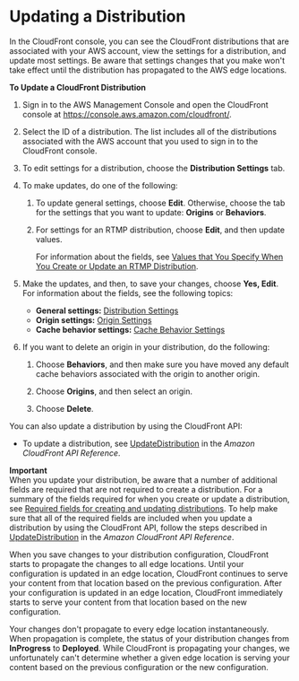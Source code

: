 # Updating a Distribution<a name="HowToUpdateDistribution"></a>

In the CloudFront console, you can see the CloudFront distributions that are associated with your AWS account, view the settings for a distribution, and update most settings\. Be aware that settings changes that you make won't take effect until the distribution has propagated to the AWS edge locations\.<a name="HowToUpdateDistributionProcedure"></a>

**To Update a CloudFront Distribution**

1. Sign in to the AWS Management Console and open the CloudFront console at [https://console\.aws\.amazon\.com/cloudfront/](https://console.aws.amazon.com/cloudfront/)\.

1. Select the ID of a distribution\. The list includes all of the distributions associated with the AWS account that you used to sign in to the CloudFront console\.

1. To edit settings for a distribution, choose the **Distribution Settings** tab\.

1. To make updates, do one of the following:

   1. To update general settings, choose **Edit**\. Otherwise, choose the tab for the settings that you want to update: **Origins** or **Behaviors**\.

   1. For settings for an RTMP distribution, choose **Edit**, and then update values\.

      For information about the fields, see [Values that You Specify When You Create or Update an RTMP Distribution](distribution-rtmp-values-specify.md)\.

1. Make the updates, and then, to save your changes, choose **Yes, Edit**\. For information about the fields, see the following topics: 
   + **General settings:** [Distribution Settings](distribution-web-values-specify.md#DownloadDistValuesGeneral)
   + **Origin settings:** [Origin Settings](distribution-web-values-specify.md#DownloadDistValuesOrigin)
   + **Cache behavior settings:** [Cache Behavior Settings](distribution-web-values-specify.md#DownloadDistValuesCacheBehavior)

1. If you want to delete an origin in your distribution, do the following:

   1. Choose **Behaviors**, and then make sure you have moved any default cache behaviors associated with the origin to another origin\.

   1. Choose **Origins**, and then select an origin\.

   1. Choose **Delete**\.

You can also update a distribution by using the CloudFront API:
+ To update a distribution, see [UpdateDistribution](https://docs.aws.amazon.com/cloudfront/latest/APIReference/API_UpdateDistribution.html) in the *Amazon CloudFront API Reference*\.

**Important**  
When you update your distribution, be aware that a number of additional fields are required that are not required to create a distribution\. For a summary of the fields required for when you create or update a distribution, see [Required fields for creating and updating distributions](distribution-overview-required-fields.md)\. To help make sure that all of the required fields are included when you update a distribution by using the CloudFront API, follow the steps described in [UpdateDistribution](https://docs.aws.amazon.com/cloudfront/latest/APIReference/API_UpdateDistribution.html) in the *Amazon CloudFront API Reference*\.

When you save changes to your distribution configuration, CloudFront starts to propagate the changes to all edge locations\. Until your configuration is updated in an edge location, CloudFront continues to serve your content from that location based on the previous configuration\. After your configuration is updated in an edge location, CloudFront immediately starts to serve your content from that location based on the new configuration\.

Your changes don't propagate to every edge location instantaneously\. When propagation is complete, the status of your distribution changes from **InProgress** to **Deployed**\. While CloudFront is propagating your changes, we unfortunately can't determine whether a given edge location is serving your content based on the previous configuration or the new configuration\.